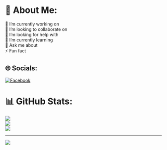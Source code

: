 # 💫 About Me:
🔭 I’m currently working on<br>👯 I’m looking to collaborate on<br>🤝 I’m looking for help with<br>🌱 I’m currently learning<br>💬 Ask me about<br>⚡ Fun fact


## 🌐 Socials:
[![Facebook](https://img.shields.io/badge/Facebook-%231877F2.svg?logo=Facebook&logoColor=white)](https://facebook.com/nuttheekusub) 
# 📊 GitHub Stats:
![](https://github-readme-stats.vercel.app/api?username=Nin121314&theme=dark&hide_border=false&include_all_commits=false&count_private=false)<br/>
![](https://github-readme-streak-stats.herokuapp.com/?user=Nin121314&theme=dark&hide_border=false)<br/>
![](https://github-readme-stats.vercel.app/api/top-langs/?username=Nin121314&theme=dark&hide_border=false&include_all_commits=false&count_private=false&layout=compact)

---
[![](https://visitcount.itsvg.in/api?id=Nin121314&icon=0&color=0)](https://visitcount.itsvg.in)

<!-- Proudly created with GPRM ( https://gprm.itsvg.in ) -->
